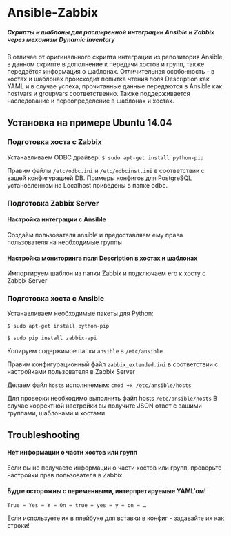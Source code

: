 # Ansible-Zabbix
##### Скрипты и шаблоны для расширенной интеграции Ansible и Zabbix через механизм Dynamic Inventory

В отличае от оригинального скрипта интеграции из репозитория Ansible, в данном скрипте в дополнение к передачи хостов и групп, также передаётся информация о шаблонах.
Отличительная особонность - в хостах и шаблонах происходит попытка чтения поля Description как YAML и в случае успеха, прочитанные данные передаются в Ansible как hostvars и groupvars соответственно.
Также поддерживается наследование и переопределение в шаблонах и хостах.

## Установка на примере Ubuntu 14.04
### Подготовка хоста с Zabbix
Устанавливаем ODBC драйвер:
`$ sudo apt-get install python-pip`

Правим файлы `/etc/odbc.ini` и `/etc/odbcinst.ini` в соответствии с вашей конфигурацией DB. Примеры конфигов для PostgreSQL установленном на Localhost приведены в папке odbc.

### Подготовка Zabbix Server
#### Настройка интеграции с Ansible
Создаём пользователя ansible и предоставляем ему права пользователя на необходимые группы
#### Настройка мониторинга поля Description в хостах и шаблонах
Импортируем шаблон из папки Zabbix и подключаем его к хосту с Zabbix Server

### Подготовка хоста с Ansible
Устанавливаем необходимые пакеты для Python:

`$ sudo apt-get install python-pip`

`$ sudo pip install zabbix-api`

Копируем содержимое папки `ansible` в `/etc/ansible`

Правим конфигурационный файл `zabbix_extended.ini` в соответствии с настройками пользователя в Zabbix Server

Делаем файл `hosts` исполняемым:
`cmod +x /etc/ansible/hosts`

Для проверки необходимо выполнить файл hosts
`/etc/ansible/hosts`
В случае корректной настройки вы получите JSON ответ с вашими группами, шаблонами и хостами

## Troubleshooting
#### Нет информации о части хостов или групп
Если вы не получаете информации о части хостов или групп, проверьте настройки прав пользователя в Zabbix

#### Будте осторожны с переменными, интерпретируемые YAML’ом!
`True = Yes = Y = On = true = yes = y = on = …`

Если используете их в плейбуке для вставки в конфиг - задавайте их как строки!
